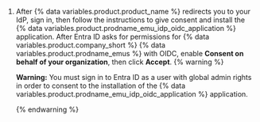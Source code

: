 1. After {% data variables.product.product_name %} redirects you to your IdP, sign in, then follow the instructions to give consent and install the {% data variables.product.prodname_emu_idp_oidc_application %} application. After Entra ID asks for permissions for {% data variables.product.company_short %} {% data variables.product.prodname_emus %} with OIDC, enable **Consent on behalf of your organization**, then click **Accept**.
   {% warning %}

   **Warning:** You must sign in to Entra ID as a user with global admin rights in order to consent to the installation of the {% data variables.product.prodname_emu_idp_oidc_application %} application.

   {% endwarning %}
